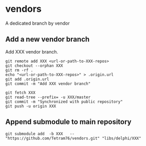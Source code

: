 # vendors

A dedicated branch by vendor

## Add a new vendor branch

Add XXX vendor branch.

```shell
git remote add XXX <url-or-path-to-XXX-repos>
git checkout --orphan XXX
git rm -rf .
echo "<url-or-path-to-XXX-repos>" > .origin.url
git add .origin.url
git commit -m "Add XXX vendor branch"
```

```shell
git fetch XXX
git read-tree --prefix= -u XXX/master
git commit -m "Synchronized with public repository"
git push -u origin XXX
```

## Append submodule to main repository

```shell
git submodule add  -b XXX   -- "https://github.com/Tetram76/vendors.git" "libs/delphi/XXX"
```
